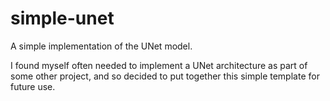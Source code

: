 # simple-unet

A simple implementation of the UNet model.

I found myself often needed to implement a UNet architecture as part of some other project, and so decided to put together this simple template for future use.